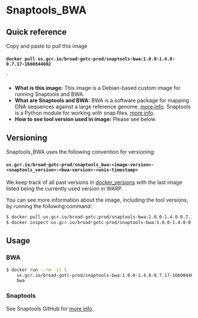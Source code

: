 # Snaptools_BWA

## Quick reference

Copy and paste to pull this image

#### `docker pull us.gcr.io/broad-gotc-prod/snaptools-bwa:1.0.0-1.4.8-0.7.17-1660844602`
`

- __What is this image:__ This image is a Debian-based custom image for running Snaptools and BWA.
- __What are Snaptools and BWA:__ BWA is a software package for mapping DNA sequences against a large reference genome, [more info](http://bio-bwa.sourceforge.net). Snaptools is a Python module for working with snap files, [more info](https://github.com/r3fang/SnapTools).
- __How to see tool version used in image:__ Please see below.

## Versioning

Snaptools_BWA uses the following convention for versioning:

#### `us.gcr.io/broad-gotc-prod/snaptools_bwa:<image-version>-<snaptools_version>-<bwa-version>-<unix-timestamp>` 

We keep track of all past versions in [docker_versions](docker_versions.tsv) with the last image listed being the currently used version in WARP.

You can see more information about the image, including the tool versions, by running the following command:

```bash
$ docker pull us.gcr.io/broad-gotc-prod/snaptools-bwa:1.0.0-1.4.8-0.7.17-1660844602
$ docker inspect us.gcr.io/broad-gotc-prod/snaptools-bwa:1.0.0-1.4.8-0.7.17-1660844602
```

## Usage

### BWA 

```bash
$ docker run --rm -it \
    us.gcr.io/broad-gotc-prod/snaptools-bwa:1.0.0-1.4.8-0.7.17-1660844602 \
    bwa
```

### Snaptools

See Snaptools GitHub for [more info](https://github.com/r3fang/SnapTools).